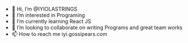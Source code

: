 - 👋 Hi, I’m @IYIOLASTRINGS
- 👀 I’m interested in Programing
- 🌱 I’m currently learning React JS
- 💞️ I’m looking to collaborate on writing Programs and great team works
- 📫 How to reach me iyi.gossipears.com

<!---
IYIOLASTRINGS/IYIOLASTRINGS is a ✨ special ✨ repository because its `README.md` (this file) appears on your GitHub profile.
You can click the Preview link to take a look at your changes.
--->
